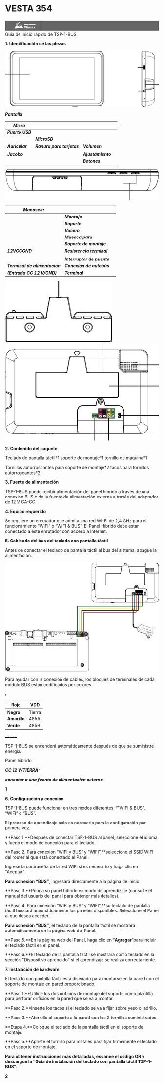 # VESTA 354

![](<.gitbook/assets/0 (64).png>)Guía de inicio rápido de TSP-1-BUS

**1. Identificación de las piezas**

![](<.gitbook/assets/1 (82).png>)

_**Pantalla**_

| _**Micro**_      |                            |                    |   |
| ---------------- | -------------------------- | ------------------ | - |
| _**Puerto USB**_ |                            |                    |   |
|                  | _**MicroSD**_              |                    |   |
| _**Auricular**_  | _**Ranura para tarjetas**_ | _**Volumen**_      |   |
|                  |                            |                    |   |
| _**Jacobo**_     |                            | _**Ajustamiento**_ |   |
|                  |                            | _**Botones**_      |   |

![](<.gitbook/assets/2 (89).png>)

| _**Manosear**_                 |                             |   |
| ------------------------------ | --------------------------- | - |
|                                | _**Montaje**_               |   |
|                                | _**Soporte**_               |   |
|                                | _**Vocero**_                |   |
|                                | _**Muesca para**_           |   |
|                                | _**Soporte de montaje**_    |   |
| _**12VCCGND**_                 | _**Resistencia terminal**_  |   |
|                                |                             |   |
|                                | _**Interruptor de puente**_ |   |
| _**Terminal de alimentación**_ | _**Conexión de autobús**_   |   |
| _**(Entrada CC 12 V/GND)**_    | _**Terminal**_              |   |

![](<.gitbook/assets/3 (88).png>)![](<.gitbook/assets/4 (92).png>)

**2. Contenido del paquete**

Teclado de pantalla táctil\*1 soporte de montaje\*1 tornillo de máquina\*1

Tornillos autorroscantes para soporte de montaje\*2 tacos para tornillos autorroscantes\*2

**3. Fuente de alimentación**

TSP-1-BUS puede recibir alimentación del panel híbrido a través de una conexión BUS o de la fuente de alimentación externa a través del adaptador de 12 V CA-CC.

**4. Equipo requerido**

Se requiere un enrutador que admita una red Wi-Fi de 2,4 GHz para el funcionamiento “WIFI” o “WIFI & BUS”. El Panel Híbrido debe estar conectado a este enrutador con acceso a Internet.

**5. Cableado del bus del teclado con pantalla táctil**

Antes de conectar el teclado de pantalla táctil al bus del sistema, apague la alimentación.

![](<.gitbook/assets/5 (92).png>)

Para ayudar con la conexión de cables, los bloques de terminales de cada módulo BUS están codificados por colores.

![](<.gitbook/assets/6 (74).png>)

| **Rojo**     | VDD    |
| ------------ | ------ |
| **Negro**    | Tierra |
| **Amarillo** | 485A   |
| **Verde**    | 485B   |

![](<.gitbook/assets/7 (64).png>)![](<.gitbook/assets/8 (64).png>)![](<.gitbook/assets/9 (61).png>)![](<.gitbook/assets/10 (62).png>)![](<.gitbook/assets/11 (50).png>)![](<.gitbook/assets/12 (52).png>)![](<.gitbook/assets/13 (41).png>)![](<.gitbook/assets/14 (41).png>)![](<.gitbook/assets/15 (41).png>)![](<.gitbook/assets/16 (43).png>)![](<.gitbook/assets/17 (35).png>)![](<.gitbook/assets/18 (42).png>)![](<.gitbook/assets/19 (42).png>)![](<.gitbook/assets/20 (30).png>)

TSP-1-BUS se encenderá automáticamente después de que se suministre energía.

Panel híbrido

_**CC 12 V/TIERRA:**_

_**conectar a una fuente de alimentación externa**_

**1**

**6. Configuración y conexión**

TSP-1-BUS puede funcionar en tres modos diferentes: “”WIFI & BUS”, “WIFI” o “BUS”.

El proceso de aprendizaje solo es necesario para la configuración por primera vez.

**Paso 1.**Después de conectar TSP-1-BUS al panel, seleccione el idioma y luego el modo de conexión para el teclado.

**Paso 2. Para conexión “WIFI y BUS” y “WIFI”,**seleccione el SSID WIFI del router al que está conectado el Panel.

Ingrese la contraseña de la red WiFi si es necesario y haga clic en "Aceptar".

**Para conexión “BUS”**, ingresará directamente a la página de inicio.

**Paso 3.**Ponga su panel híbrido en modo de aprendizaje (consulte el manual del usuario del panel para obtener más detalles).

**Paso 4. Para conexión “WIFI y BUS” y “WIFI”,**su teclado de pantalla táctil buscará automáticamente los paneles disponibles. Seleccione el Panel al que desea acceder.

**Para conexión “BUS”**, el teclado de la pantalla táctil se mostrará automáticamente en la página web del Panel.

**Paso 5.**En la página web del Panel, haga clic en “**Agregar**”para incluir el teclado táctil en el panel.

**Paso 6.**El teclado de la pantalla táctil se mostrará como teclado en la sección "Dispositivo aprendido" si el aprendizaje se realiza correctamente.

**7. Instalación de hardware**

El teclado con pantalla táctil está diseñado para montarse en la pared con el soporte de montaje en pared proporcionado.

**Paso 1.**Utilice los dos orificios de montaje del soporte como plantilla para perforar orificios en la pared que se va a montar.

**Paso 2.**Inserte los tacos si el teclado se va a fijar sobre yeso o ladrillo.

**Paso 3.**Atornille el soporte a la pared con los 2 tornillos suministrados.

**Etapa 4.**Coloque el teclado de la pantalla táctil en el soporte de montaje.

**Paso 5.**Apriete el tornillo para metales para fijar firmemente el teclado en el soporte de montaje.

**Para obtener instrucciones más detalladas, escanee el código QR y descargue la “Guía de instalación del teclado con pantalla táctil TSP-1-BUS”.**

**2**
